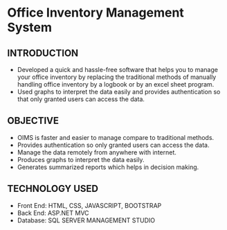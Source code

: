 # Office Inventory Management System

## INTRODUCTION

* Developed a quick and hassle-free software that helps you to manage your office inventory by replacing the traditional methods of manually handling office inventory by a logbook or by an excel sheet program.
* Used graphs to interpret the data easily and provides authentication so that only granted users can access the data.  

## OBJECTIVE

* OIMS is faster and easier to manage compare to traditional methods.
* Provides authentication so only granted users can access the data.
* Manage the data remotely from anywhere with internet.
* Produces graphs to interpret the data easily.
* Generates summarized reports which helps in decision making.

## TECHNOLOGY USED

* Front End: HTML, CSS, JAVASCRIPT, BOOTSTRAP
* Back End: ASP.NET MVC
* Database: SQL SERVER MANAGEMENT STUDIO
